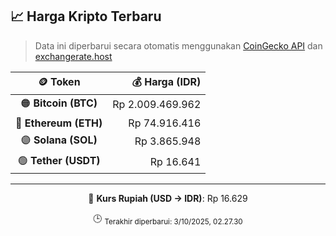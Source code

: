 

<!-- HARGA_KRIPTO -->
## 📈 Harga Kripto Terbaru

> Data ini diperbarui secara otomatis menggunakan [CoinGecko API](https://www.coingecko.com/) dan [exchangerate.host](https://exchangerate.host/)

<div align="center">

| 🪙 Token | 💰 Harga (IDR) |
|:------:|---------------:|
| 🟠 **Bitcoin (BTC)**   | Rp 2.009.469.962 |
| 🔵 **Ethereum (ETH)**  | Rp 74.916.416 |
| 🟣 **Solana (SOL)**    | Rp 3.865.948 |
| 🟢 **Tether (USDT)**   | Rp 16.641 |

---

💱 **Kurs Rupiah (USD → IDR)**: Rp 16.629

🕒 <sub>Terakhir diperbarui: 3/10/2025, 02.27.30</sub>

</div>
<!-- /HARGA_KRIPTO -->